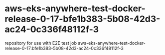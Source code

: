 # aws-eks-anywhere-test-docker-release-0-17-bfe1b383-5b08-42d3-ac24-0c336f48112f-3
repository for use with E2E test job aws-eks-anywhere-test-docker-release-0-17:bfe1b383-5b08-42d3-ac24-0c336f48112f-3
